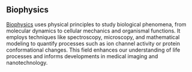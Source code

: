 ## **Biophysics**  

[Biophysics](https://www.biorxiv.org/collection/biophysics) uses physical principles to study biological phenomena, from molecular dynamics to cellular mechanics and organismal functions. It employs techniques like spectroscopy, microscopy, and mathematical modeling to quantify processes such as ion channel activity or protein conformational changes. This field enhances our understanding of life processes and informs developments in medical imaging and nanotechnology.

